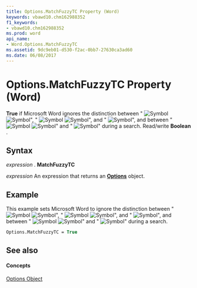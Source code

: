 ```yaml
---
title: Options.MatchFuzzyTC Property (Word)
keywords: vbawd10.chm162988352
f1_keywords:
- vbawd10.chm162988352
ms.prod: word
api_name:
- Word.Options.MatchFuzzyTC
ms.assetid: 9dc9eb01-d530-f2ac-0bb7-27630ca3ad60
ms.date: 06/08/2017
---
```



# Options.MatchFuzzyTC Property (Word)

 **True** if Microsoft Word ignores the distinction between "
![Symbol](images/fe279_ZA06051758.gif)
![Symbol](images/fe280_ZA06051759.gif)", "
![Symbol](images/fe281_ZA06051760.gif)
![Symbol](images/fe280_ZA06051759.gif)", and "
![Symbol](images/fe208_ZA06051694.gif)", and between "
![Symbol](images/fe282_ZA06051761.gif)
![Symbol](images/fe280_ZA06051759.gif)" and "
![Symbol](images/fe275_ZA06051754.gif)" during a search. Read/write **Boolean** .


## Syntax

 _expression_ . **MatchFuzzyTC**

 _expression_ An expression that returns an **[Options](options-object-word.md)** object.


## Example

This example sets Microsoft Word to ignore the distinction between "
![Symbol](images/fe279_ZA06051758.gif)
![Symbol](images/fe280_ZA06051759.gif)", "
![Symbol](images/fe281_ZA06051760.gif)
![Symbol](images/fe280_ZA06051759.gif)", and "
![Symbol](images/fe208_ZA06051694.gif)", and between "
![Symbol](images/fe282_ZA06051761.gif)
![Symbol](images/fe280_ZA06051759.gif)" and "
![Symbol](images/fe275_ZA06051754.gif)" during a search.


```vb
Options.MatchFuzzyTC = True
```


## See also


#### Concepts


[Options Object](options-object-word.md)

